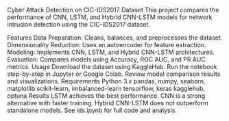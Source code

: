 Cyber Attack Detection on CIC-IDS2017 Dataset
This project compares the performance of CNN, LSTM, and Hybrid CNN-LSTM models for network intrusion detection using the CIC-IDS2017 dataset.

Features
Data Preparation: Cleans, balances, and preprocesses the dataset.
Dimensionality Reduction: Uses an autoencoder for feature extraction.
Modeling: Implements CNN, LSTM, and Hybrid CNN-LSTM architectures.
Evaluation: Compares models using Accuracy, ROC AUC, and PR AUC metrics.
Usage
Download the dataset using KaggleHub.
Run the notebook step-by-step in Jupyter or Google Colab.
Review model comparison results and visualizations.
Requirements
Python 3.x
pandas, numpy, seaborn, matplotlib
scikit-learn, imbalanced-learn
tensorflow, keras
kagglehub, optuna
Results
LSTM achieves the best performance.
CNN is a strong alternative with faster training.
Hybrid CNN-LSTM does not outperform standalone models.
See ids.ipynb for full code and analysis.
